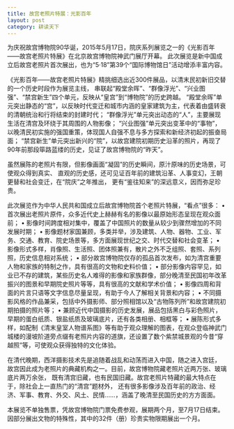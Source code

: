 ```yaml
---
title: 故宫老照片特展：光影百年
layout: post
category: 耕读天下
---
```


为庆祝故宫博物院90华诞，2015年5月17日，院庆系列展览之一的《光影百年——故宫老照片特展》在北京故宫博物院神武门展厅开幕。
此次展览是新中国成立后故宫老照片首次展出，也为“5·18”第39个“国际博物馆日”活动增添丰富内容。

《光影百年——故宫老照片特展》精挑细选出近300件展品，以清末民初新旧交替的一个历史时段作为展览主线，
串联起“殿堂余晖”、“群像浮光”、“兴业图强”、“禁宫新生”四个单元，反映从“皇宫”到“博物院”的历史跨越。
“殿堂余晖”单元突出静态的“宫”，以反映时代变迁和城市内涵的皇家建筑为主，代表着由盛转衰的清朝统治和行将结束的封建时代；
“群像浮光”单元突出动态的“人”，主要展现生活在清宫及环绕于其周围的人物影像；
“兴业图强”单元突出变革中的“事物”，以晚清民初实施的强国重策，体现国人自强不息与多方探索和新经济初起的振奋局面；
“禁宫新生”单元突出新兴的“院”，以故宫建院初期历史沿革的照片，再现了90年前那段筚路蓝缕的历史，见证了故宫博物院的“昨天”。

虽然展陈的老照片有限，但影像画面“凝固”的历史瞬间，原汁原味的历史场景，可使观众得到真实、
直观的历史感，还可见证百年前的建筑沿革、人事变幻，王朝更替和社会变迁，在“院庆”之年推出，
更有“鉴往知来”的深远意义，因而弥足珍贵。

此次展览作为中华人民共和国成立后故宫博物院首个老照片特展，“看点”很多：
•	首次展出老照片原件，众多近代史上赫赫有名的影像以最原始形态呈现在观众面前；
•	影像时间跨度相对集中，覆盖了中国照片的数量从较少到骤然增加的不同发展时期；
•	影像题材家国兼顾，多类并举，涉及建筑、人物、器物、工业、军务、交通、教育、院史场景等，多方面展现世纪之交、时代交替和社会变革；
•	影像形式多样，肖像照、生活照、团体照兼有，散片之外不乏组照、套照、系列照，历史信息相对系统；
•	部分故宫博物院仅存的孤品首次发布，如为清宫重要人物和家族的特制之作，具有很高的文物和史料价值；
•	部分影像内容罕见，如业已不存的建筑，某些历史名人难得的影像和家族群像，部分晚清至民国初年改革振兴的图景和早期院史照片等等，具有很高的文献和学术价值；
•	影像四周和背面的片言只语等文字信息尽量呈现，有助于今人了解相关背景和内容；
•	不同摄影风格的作品兼采，包括中外摄影师、部分照相馆以及“古物陈列所”和故宫建院初期拍摄的照片等；
•	兼顾近代中国摄影的历史发展，展品包括黑白与彩色照片，早期的蛋白纸质、银盐纸质及玻璃底片，还有各类相册、相框等；
•	展陈形式多样，如配制《清末皇室人物谱系图》等有助于观众理解的图表，在观众登临神武门城楼的漫坡阶道旁点缀有老照片内容的道旗，还设置了数个紫禁城景观的今昔“穿越照”等，可使观众获得独特的文化体验。

在清代晚期，西洋摄影技术先是追随着战乱和动荡而进入中国，随之进入宫廷，
故宫因此成为老照片的典藏机构之一。目前，故宫博物院藏老照片近两万张、玻璃底片两万余张，
既有清宫旧藏，也有民国旧藏。故宫老照片特藏的最大特点在于，除社会上一直热门的“清宫”题材外，
还有很多影像涉及百年前的政治、经济、军事、教育、外交、风土、民情……，涵盖了晚清至民国历史的方方面面。

本展览不单独售票，凭故宫博物院门票免费参观，展期两个月，至7月17日结束。因部分展出文物的特殊性，其中的32件（册）珍贵实物限期展出一个月。
